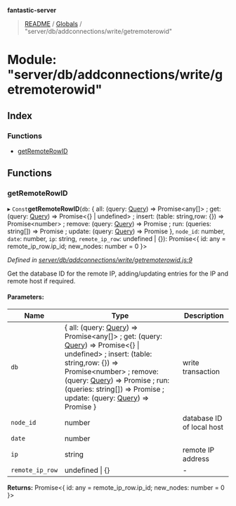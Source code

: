 **fantastic-server**

> [README](../README.md) / [Globals](../globals.md) / "server/db/addconnections/write/getremoterowid"

# Module: "server/db/addconnections/write/getremoterowid"

## Index

### Functions

* [getRemoteRowID](_server_db_addconnections_write_getremoterowid_.md#getremoterowid)

## Functions

### getRemoteRowID

▸ `Const`**getRemoteRowID**(`db`: { all: (query: [Query](_packages_fantastic_utils_db_types_d_.md#query)) => Promise\<any[]> ; get: (query: [Query](_packages_fantastic_utils_db_types_d_.md#query)) => Promise\<{} \| undefined> ; insert: (table: string,row: {}) => Promise\<number> ; remove: (query: [Query](_packages_fantastic_utils_db_types_d_.md#query)) => Promise ; run: (queries: string[]) => Promise ; update: (query: [Query](_packages_fantastic_utils_db_types_d_.md#query)) => Promise  }, `node_id`: number, `date`: number, `ip`: string, `remote_ip_row`: undefined \| {}): Promise\<{ id: any = remote\_ip\_row.ip\_id; new_nodes: number = 0 }>

*Defined in [server/db/addconnections/write/getremoterowid.js:9](https://github.com/besimorhino/project-fantastic/blob/a9b4b41/server/db/addconnections/write/getremoterowid.js#L9)*

Get the database ID for the remote IP, adding/updating entries for the IP and remote host if required.

#### Parameters:

Name | Type | Description |
------ | ------ | ------ |
`db` | { all: (query: [Query](_packages_fantastic_utils_db_types_d_.md#query)) => Promise\<any[]> ; get: (query: [Query](_packages_fantastic_utils_db_types_d_.md#query)) => Promise\<{} \| undefined> ; insert: (table: string,row: {}) => Promise\<number> ; remove: (query: [Query](_packages_fantastic_utils_db_types_d_.md#query)) => Promise ; run: (queries: string[]) => Promise ; update: (query: [Query](_packages_fantastic_utils_db_types_d_.md#query)) => Promise  } | write transaction |
`node_id` | number | database ID of local host |
`date` | number |  |
`ip` | string | remote IP address |
`remote_ip_row` | undefined \| {} | - |

**Returns:** Promise\<{ id: any = remote\_ip\_row.ip\_id; new_nodes: number = 0 }>

